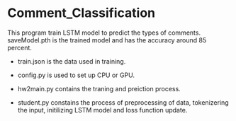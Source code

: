 # Comment_Classification

This program train LSTM model to predict the types of comments. saveModel.pth is the trained model and has the accuracy around 85 percent.

* train.json is the data used in training.

* config.py is used to set up CPU or GPU.

* hw2main.py contains the traning and preiction process.

* student.py constains the process of preprocessing of data, tokenizering the input, initilizing LSTM model and loss function update.

